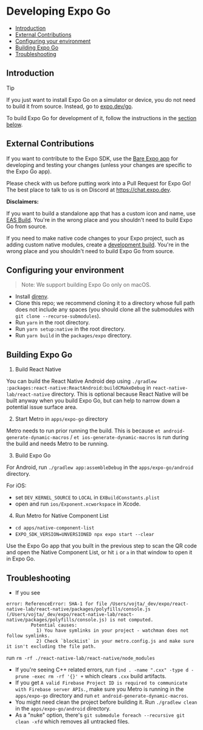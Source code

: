 # Developing Expo Go

- [Introduction](#introduction)
- [External Contributions](#external-contributions)
- [Configuring your environment](#configuring-your-environment)
- [Building Expo Go](#building-expo-go)
- [Troubleshooting](#troubleshooting)

## Introduction

> [!TIP]
> If you just want to install Expo Go on a simulator or device, you do not need to build it from source. Instead, go to [expo.dev/go](https://expo.dev/go).

To build Expo Go for development of it, follow the instructions in the [section below](#configuring-your-environment).

## External Contributions

If you want to contribute to the Expo SDK, use the [Bare Expo app](https://github.com/expo/expo/tree/main/apps/bare-expo) for developing and testing your changes (unless your changes are specific to the Expo Go app).

Please check with us before putting work into a Pull Request for Expo Go! The best place to talk to us is on Discord at https://chat.expo.dev.

**Disclaimers:**

If you want to build a standalone app that has a custom icon and name, use [EAS Build](https://docs.expo.dev/build/setup/). You're in the wrong place and you shouldn't need to build Expo Go from source.

If you need to make native code changes to your Expo project, such as adding custom native modules, create a [development build](https://docs.expo.dev/develop/development-builds/introduction/). You're in the wrong place and you shouldn't need to build Expo Go from source.

## Configuring your environment

> Note: We support building Expo Go only on macOS.

- Install [direnv](http://direnv.net/).
- Clone this repo; we recommend cloning it to a directory whose full path does not include any spaces (you should clone all the submodules with `git clone --recurse-submodules`).
- Run `yarn` in the root directory.
- Run `yarn setup:native` in the root directory.
- Run `yarn build` in the `packages/expo` directory.


## Building Expo Go

1. Build React Native

You can build the React Native Android dep using `./gradlew :packages:react-native:ReactAndroid:buildCMakeDebug` in `react-native-lab/react-native` directory. This is optional because React Native will be built anyway when you build Expo Go, but can help to narrow down a potential issue surface area.

2. Start Metro in `apps/expo-go` directory

Metro needs to run prior running the build. This is because `et android-generate-dynamic-macros` / `et ios-generate-dynamic-macros` is run during the build and needs Metro to be running.

3. Build Expo Go

For Android, run `./gradlew app:assembleDebug` in the `apps/expo-go/android` directory.

For iOS:
- set `DEV_KERNEL_SOURCE` to `LOCAL` in `EXBuildConstants.plist`
- open and run `ios/Exponent.xcworkspace` in Xcode.

4. Run Metro for Native Component List

- `cd apps/native-component-list`
- `EXPO_SDK_VERSION=UNVERSIONED npx expo start --clear`

Use the Expo Go app that you built in the previous step to scan the QR code and open the Native Component List, or hit `i` or `a` in that window to open it in Expo Go.

## Troubleshooting

- If you see
```
error: ReferenceError: SHA-1 for file /Users/vojta/_dev/expo/react-native-lab/react-native/packages/polyfills/console.js (/Users/vojta/_dev/expo/react-native-lab/react-native/packages/polyfills/console.js) is not computed.
         Potential causes:
           1) You have symlinks in your project - watchman does not follow symlinks.
           2) Check `blockList` in your metro.config.js and make sure it isn't excluding the file path.
```

run `rm -rf ./react-native-lab/react-native/node_modules`

- If you're seeing C++ related errors, run `find . -name ".cxx" -type d -prune -exec rm -rf '{}' +` which clears `.cxx` build artifacts.
- If you get `A valid Firebase Project ID is required to communicate with Firebase server APIs.`, make sure you Metro is running in the `apps/expo-go` directory and run `et android-generate-dynamic-macros`.
- You might need clean the project before building it. Run `./gradlew clean` in the `apps/expo-go/android` directory.
- As a "nuke" option, there's `git submodule foreach --recursive git clean -xfd` which removes all untracked files.
